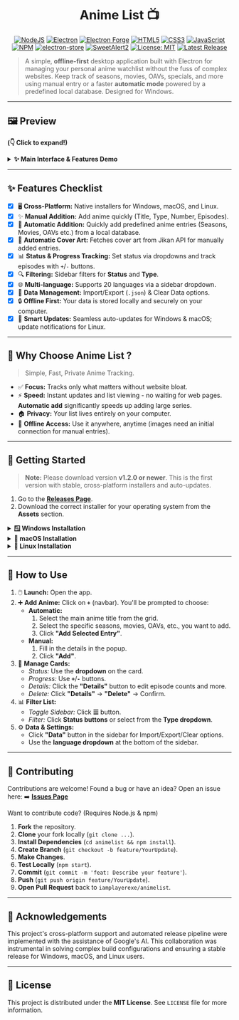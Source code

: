 <div align="center">

# Anime List 📺

</div>

<p align="center">
  <a href="https://nodejs.org/"><img src="https://img.shields.io/badge/Node.js-43853D?style=for-the-badge&logo=node.js&logoColor=white" alt="NodeJS"></a>
  <a href="https://www.electronjs.org/"><img src="https://img.shields.io/badge/Electron-26.6.10-%2347848F.svg?style=for-the-badge&logo=electron&logoColor=white" alt="Electron"></a>
  <a href="https://www.electronforge.io/"><img src="https://img.shields.io/badge/Electron%20Forge-7.8.0-%239B59B6.svg?style=for-the-badge&logo=electron&logoColor=white" alt="Electron Forge"></a>
  <a href="https://developer.mozilla.org/en-US/docs/Web/Guide/HTML/HTML5"><img src="https://img.shields.io/badge/HTML5-%23E34F26.svg?style=for-the-badge&logo=html5&logoColor=white" alt="HTML5"></a>
  <a href="https://developer.mozilla.org/en-US/docs/Web/CSS"><img src="https://img.shields.io/badge/CSS3-%231572B6.svg?style=for-the-badge&logo=css3&logoColor=white" alt="CSS3"></a>
  <a href="https://developer.mozilla.org/en-US/docs/Web/JavaScript"><img src="https://img.shields.io/badge/JavaScript-%23F7DF1E.svg?style=for-the-badge&logo=javascript&logoColor=black" alt="JavaScript"></a>
  <a href="https://www.npmjs.com/"><img src="https://img.shields.io/badge/NPM-%23CB3837.svg?style=for-the-badge&logo=npm&logoColor=white" alt="NPM"></a>
  <a href="https://github.com/sindresorhus/electron-store"><img src="https://img.shields.io/badge/electron_store-7.0.3-blue?style=for-the-badge" alt="electron-store"></a>
  <a href="https://sweetalert2.github.io/"><img src="https://img.shields.io/badge/SweetAlert2-11.4.8-orange?style=for-the-badge" alt="SweetAlert2"></a>
  <a href="https://opensource.org/licenses/MIT"><img src="https://img.shields.io/badge/License-MIT-yellow.svg?style=for-the-badge" alt="License: MIT"></a>
  <a href="https://github.com/iamplayerexe/animelist/releases"><img src="https://img.shields.io/github/v/release/iamplayerexe/animelist?style=for-the-badge" alt="Latest Release"></a>
</p>

> A simple, **offline-first** desktop application built with Electron for managing your personal anime watchlist without the fuss of complex websites. Keep track of seasons, movies, OAVs, specials, and more using manual entry or a faster **automatic mode** powered by a predefined local database. Designed for Windows.

---

## 🖼️ Preview

**(👇 Click to expand!)**

<details>
  <summary><strong>✨ Main Interface & Features Demo</strong></summary>
  <br/>
  <p align="center">
    <em>Main view displaying your anime list cards:</em><br/>
    <img src="https://cdn.discordapp.com/attachments/1037490342062207046/1364827093304606761/image.png?ex=680b15c8&is=6809c448&hm=06eab200811c2df5e3ec683c68cbe56a1996cd0d308be6267525da9a13284280&" alt="Main Menu Image" width="750">
    <br/><br/>
    <em>Demonstration: Manually adding an anime, changing status, and updating progress:</em><br/>
    <img src="https://cdn.discordapp.com/attachments/1037490342062207046/1364830358457155634/FirstGif-ezgif.com-video-to-gif-converter.gif?ex=680b18d2&is=6809c752&hm=9047294daf2fe56736834dfdb5e24b141f5c7a892ac07c52478f5b8841ba2660&" alt="GIF showing manual adding anime and updating episodes">
    <br/><br/>
    <em>Filtering by "Completed" Status and "OAV" Type:</em><br/>
    <img src="https://cdn.discordapp.com/attachments/1037490342062207046/1364892800088408104/secondgifRaliseavecClipchamp-ezgif.com-video-to-gif-converter.gif?ex=680b52fa&is=680a017a&hm=c23eec476a7e9cac7aad99942c8b938f9f48010cb5d598906e289412713f1b6c&" alt="Screenshot showing Filtering">
  </p>
</details>

---

## ✨ Features Checklist

-   [x] 🖥️ **Cross-Platform:** Native installers for Windows, macOS, and Linux.
-   [x] ✨ **Manual Addition:** Add anime quickly (Title, Type, Number, Episodes).
-   [x] 🚀 **Automatic Addition:** Quickly add predefined anime entries (Seasons, Movies, OAVs etc.) from a local database.
-   [x] 🎨 **Automatic Cover Art:** Fetches cover art from Jikan API for manually added entries.
-   [x] 📊 **Status & Progress Tracking:** Set status via dropdowns and track episodes with `+`/`-` buttons.
-   [x] 🔍 **Filtering:** Sidebar filters for **Status** and **Type**.
-   [x] 🌐 **Multi-language:** Supports 20 languages via a sidebar dropdown.
-   [x] 💾 **Data Management:** Import/Export (`.json`) & Clear Data options.
-   [x] 🔒 **Offline First:** Your data is stored locally and securely on your computer.
-   [x] 🔄 **Smart Updates:** Seamless auto-updates for Windows & macOS; update notifications for Linux.

---

## 🎯 Why Choose Anime List ?

> Simple, Fast, Private Anime Tracking.

*   ✅ **Focus:** Tracks only what matters without website bloat.
*   ⚡ **Speed:** Instant updates and list viewing - no waiting for web pages. **Automatic add** significantly speeds up adding large series.
*   🏠 **Privacy:** Your list lives entirely on your computer.
*   🔌 **Offline Access:** Use it anywhere, anytime (images need an initial connection for manual entries).

---

## 🚀 Getting Started

> **Note:** Please download version **v1.2.0 or newer**. This is the first version with stable, cross-platform installers and auto-updates.

1.  Go to the **[Releases Page](https://github.com/iamplayerexe/animelist/releases)**.
2.  Download the correct installer for your operating system from the **Assets** section.

<details>
  <summary><strong>🪟 Windows Installation</strong></summary>
  <br/>
  <ol>
    <li>Download the file ending in <code>-Setup.exe</code>.</li>
    <li>Run the installer.</li>
    <li>⚠️ <strong>Windows SmartScreen:</strong> If a warning appears, click "More info" → "Run anyway". This is because the application is not from a registered publisher.</li>
    <li>Launch <strong>Anime List</strong>! The app will check for updates automatically.</li>
  </ol>
</details>

<details>
  <summary><strong>🍎 macOS Installation</strong></summary>
  <br/>
  <ol>
    <li>Download the file ending in <code>.zip</code>.</li>
    <li>Unzip the file to get <code>AnimeList.app</code>.</li>
    <li>Drag <code>AnimeList.app</code> into your <strong>/Applications</strong> folder.</li>
    <li>⚠️ <strong>First Launch:</strong> You must <strong>right-click</strong> the app icon and select <strong>"Open"</strong>. A warning will appear; click the "Open" button on the dialog to proceed. You only need to do this once.</li>
    <li>Launch the app normally from then on! It will update automatically.</li>
  </ol>
</details>

<details>
  <summary><strong>🐧 Linux Installation</strong></summary>
  <br/>
  <ol>
    <li>Download the appropriate package for your distribution:
        <ul>
            <li><code>.deb</code> for Debian, Ubuntu, Mint, etc.</li>
            <li><code>.rpm</code> for Fedora, CentOS, etc.</li>
        </ul>
    </li>
    <li><strong>To Install (GUI):</strong> Double-click the downloaded file to open it with your system's software installer.</li>
    <li><strong>To Install (Terminal):</strong>
        <ul>
            <li>For <code>.deb</code>: <code>sudo dpkg -i file-name.deb</code> (then <code>sudo apt-get install -f</code> if needed).</li>
            <li>For <code>.rpm</code>: <code>sudo dnf install file-name.rpm</code>.</li>
        </ul>
    </li>
    <li>Launch the app. It will notify you when a new version is available for manual download.</li>
  </ol>
</details>

---

## 📖 How to Use

1.  🖱️ **Launch:** Open the app.
2.  ➕ **Add Anime:** Click on **`+`** (navbar). You'll be prompted to choose:
    *   **Automatic:**
        1.  Select the main anime title from the grid.
        2.  Select the specific seasons, movies, OAVs, etc., you want to add.
        3.  Click **"Add Selected Entry"**.
    *   **Manual:**
        1.  Fill in the details in the popup.
        2.  Click **"Add"**.
3.  📝 **Manage Cards:**
    *   *Status:* Use the **dropdown** on the card.
    *   *Progress:* Use **`+`**/**`-`** buttons.
    *   *Details:* Click the **"Details"** button to edit episode counts and more.
    *   *Delete:* Click **"Details"** -> **"Delete"** -> Confirm.
4.  📊 **Filter List:**
    *   *Toggle Sidebar:* Click **☰** button.
    *   *Filter:* Click **Status buttons** or select from the **Type dropdown**.
5.  ⚙️ **Data & Settings:**
    *   Click **"Data"** button in the sidebar for Import/Export/Clear options.
    *   Use the **language dropdown** at the bottom of the sidebar.

---

## 🤝 Contributing

Contributions are welcome! Found a bug or have an idea? Open an issue here:
➡️ [**Issues Page**](https://github.com/iamplayerexe/animelist/issues)

Want to contribute code? (Requires Node.js & npm)

1.  **Fork** the repository.
2.  **Clone** your fork locally (`git clone ...`).
3.  **Install Dependencies** (`cd animelist && npm install`).
4.  **Create Branch** (`git checkout -b feature/YourUpdate`).
5.  **Make Changes**.
6.  **Test Locally** (`npm start`).
7.  **Commit** (`git commit -m 'feat: Describe your feature'`).
8.  **Push** (`git push origin feature/YourUpdate`).
9.  **Open Pull Request** back to `iamplayerexe/animelist`.

---

## 🙏 Acknowledgements

This project's cross-platform support and automated release pipeline were implemented with the assistance of Google's AI. This collaboration was instrumental in solving complex build configurations and ensuring a stable release for Windows, macOS, and Linux users.

---

## 📜 License

This project is distributed under the **MIT License**.
See `LICENSE` file for more information.